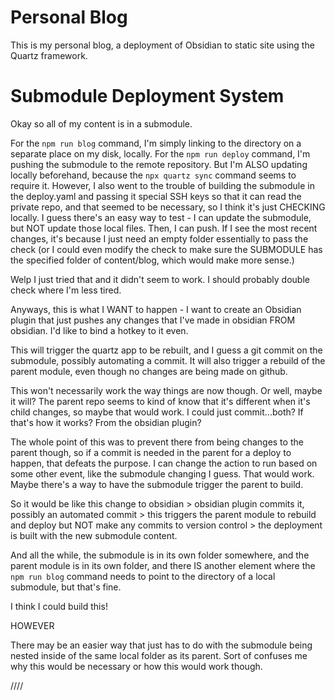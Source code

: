 # Personal Blog
This is my personal blog, a deployment of Obsidian to static site using the Quartz framework.

# Submodule Deployment System
Okay so all of my content is in a submodule.

For the `npm run blog` command, I'm simply linking to the directory on a separate place on my disk, locally.
For the `npm run deploy` command, I'm pushing the submodule to the remote repository. But I'm ALSO updating locally beforehand, because the `npx quartz sync` command seems to require it. However, I also went to the trouble of building the submodule in the deploy.yaml and passing it special SSH keys so that it can read the private repo, and that seemed to be necessary, so I think it's just CHECKING locally. I guess there's an easy way to test - 
I can update the submodule, but NOT update those local files. Then, I can push. If I see the most recent changes, it's because I just need an empty folder essentially to pass the check (or I could even modify the check to make sure the SUBMODULE has the specified folder of content/blog, which would make more sense.)

Welp I just tried that and it didn't seem to work. I should probably double check where I'm less tired.

Anyways, this is what I WANT to happen - 
I want to create an Obsidian plugin that just pushes any changes that I've made in obsidian FROM obsidian. I'd like to bind a hotkey to it even.

This will trigger the quartz app to be rebuilt, and I guess a git commit on the submodule, possibly automating a commit. It will also trigger a rebuild of the parent module, even though no changes are being made on github.

This won't necessarily work the way things are now though. Or well, maybe it will? The parent repo seems to kind of know that it's different when it's child changes, so maybe that would work. I could just commit...both? If that's how it works? From the obsidian plugin?

The whole point of this was to prevent there from being changes to the parent though, so if a commit is needed in the parent for a deploy to happen, that defeats the purpose. I can change the action to run based on some other event, like the submodule changing I guess. That would work. Maybe there's a way to have the submodule trigger the parent to build.

So it would be like this
change to obsidian > obsidian plugin commits it, possibly an automated commit > this triggers the parent module to rebuild and deploy but NOT make any commits to version control > the deployment is built with the new submodule content.

And all the while, the submodule is in its own folder somewhere, and the parent module is in its own folder, and there IS another element where the `npm run blog` command needs to point to the directory of a local submodule, but that's fine.

I think I could build this!

HOWEVER

There may be an easier way that just has to do with the submodule being nested inside of the same local folder as its parent. Sort of confuses me why this would be necessary or how this would work though.

////